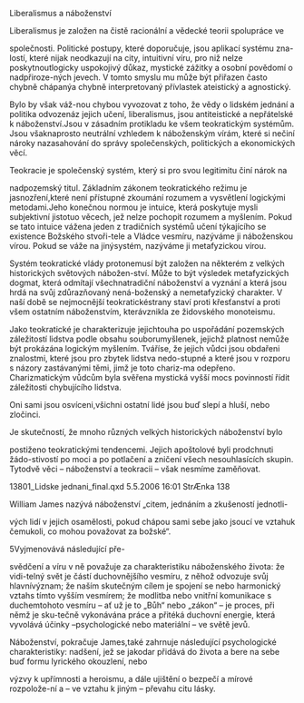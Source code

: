 
Liberalismus a náboženství

Liberalismus je založen na čistě racionální a vědecké teorii spolupráce ve

společnosti. Politické postupy, které doporučuje, jsou aplikací systému zna-lostí, které nijak neodkazují na city, intuitivní víru, pro niž nelze poskytnoutlogicky uspokojivý důkaz, mystické zážitky a osobní povědomí o nadpřiroze-ných jevech. V tomto smyslu mu může být přiřazen často chybně chápanýa chybně interpretovaný přívlastek ateistický a agnostický.

Bylo by však váž-nou chybou vyvozovat z toho, že vědy o lidském jednání a politika odvozenáz jejich učení, liberalismus, jsou antiteistické a nepřátelské k náboženství.Jsou v zásadním protikladu ke všem teokratickým systémům. Jsou všaknaprosto neutrální vzhledem k náboženským vírám, které si nečiní nároky nazasahování do správy společenských, politických a ekonomických věcí.

Teokracie je společenský systém, který si pro svou legitimitu činí nárok na

nadpozemský titul. Základním zákonem teokratického režimu je jasnozření,které není přístupné zkoumání rozumem a vysvětlení logickými metodami.Jeho konečnou normou je intuice, která poskytuje mysli subjektivní jistotuo věcech, jež nelze pochopit rozumem a myšlením. Pokud se tato intuice vážena jeden z tradičních systémů učení týkajícího se existence Božského stvoři-tele a Vládce vesmíru, nazýváme ji náboženskou vírou. Pokud se váže na jinýsystém, nazýváme ji metafyzickou vírou.

Systém teokratické vlády protonemusí být založen na některém z velkých historických světových nábožen-ství. Může to být výsledek metafyzických dogmat, která odmítají všechnatradiční náboženství a vyznání a která jsou hrdá na svůj zdůrazňovaný nená-boženský a nemetafyzický charakter. V naší době se nejmocnější teokratickéstrany staví proti křesťanství a proti všem ostatním náboženstvím, kterávznikla ze židovského monoteismu.

Jako teokratické je charakterizuje jejichtouha po uspořádání pozemských záležitostí lidstva podle obsahu souborumyšlenek, jejichž platnost nemůže být prokázána logickým myšlením. Tváříse, že jejich vůdci jsou obdařeni znalostmi, které jsou pro zbytek lidstva nedo-stupné a které jsou v rozporu s názory zastávanými těmi, jimž je toto chariz-ma odepřeno. Charizmatickým vůdcům byla svěřena mystická vyšší mocs povinností řídit záležitosti chybujícího lidstva.

Oni sami jsou osvíceni,všichni ostatní lidé jsou buď slepí a hluší, nebo zločinci.

Je skutečností, že mnoho různých velkých historických náboženství bylo

postiženo teokratickými tendencemi. Jejich apoštolové byli prodchnuti žádo-stivostí po moci a po potlačení a zničení všech nesouhlasících skupin. Tytodvě věci – náboženství a teokracii – však nesmíme zaměňovat.

13801_Lidske jednani_final.qxd 5.5.2006 16:01 StrÆnka 138

William James nazývá náboženství „citem, jednáním a zkušeností jednotli-

vých lidí v jejich osamělosti, pokud chápou sami sebe jako jsoucí ve vztahuk čemukoli, co mohou považovat za božské“.

5Vyjmenovává následující pře-

svědčení a víru v ně považuje za charakteristiku náboženského života: že vidi-telný svět je částí duchovnějšího vesmíru, z něhož odvozuje svůj hlavnívýznam; že naším skutečným cílem je spojení se nebo harmonický vztahs tímto vyšším vesmírem; že modlitba nebo vnitřní komunikace s duchemtohoto vesmíru – ať už je to „Bůh“ nebo „zákon“ – je proces, při němž je sku-tečně vykonávána práce a přitéká duchovní energie, která vyvolává účinky –psychologické nebo materiální – ve světě jevů.

Náboženství, pokračuje James,také zahrnuje následující psychologické charakteristiky: nadšení, jež se jakodar přidává do života a bere na sebe buď formu lyrického okouzlení, nebo

výzvy k upřímnosti a heroismu, a dále ujištění o bezpečí a mírové rozpolože-ní a – ve vztahu k jiným – převahu citu lásky.
